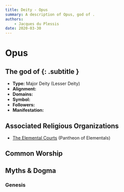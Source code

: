 ```yaml
---
title: Deity - Opus
summary: A description of Opus, god of .
authors:
    - Jacques du Plessis
date: 2020-03-30
---
```

# Opus
## The god of  {: .subtitle }

* **Type:** Major Deity (Lesser Deity)
* **Alignment:** 
* **Domains:** 
* **Symbol:** 
* **Followers:** 
* **Manifestation:**  

## Associated Religious Organizations
* [The Elemental Courts](/religion/organizations/elemental_courts) (Pantheon of Elementals)

## Common Worship

## Myths & Dogma
### Genesis